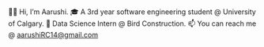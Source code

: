 👋🏽 Hi, I’m Aarushi. 
🎓 A 3rd year software engineering student @ University of Calgary.
💼 Data Science Intern @ Bird Construction.
📫 You can reach me @ aarushiRC14@gmail.com

<!---
aarushirc14/aarushirc14 is a ✨ special ✨ repository because its `README.md` (this file) appears on your GitHub profile.
You can click the Preview link to take a look at your changes.
--->
